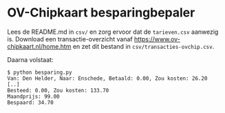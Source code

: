 # OV-Chipkaart besparingbepaler

Lees de README.md in `csv/` en zorg ervoor dat de `tarieven.csv` aanwezig is.
Download een transactie-overzicht vanaf https://www.ov-chipkaart.nl/home.htm en
zet dit bestand in `csv/transacties-ovchip.csv`.

Daarna volstaat:

```
$ python besparing.py
Van: Den Helder, Naar: Enschede, Betaald: 0.00, Zou kosten: 26.20
[..]
Besteed: 0.00, Zou kosten: 133.70
Maandprijs: 99.00
Bespaard: 34.70
```
